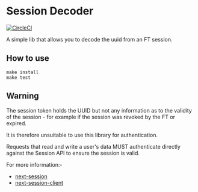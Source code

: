 # Session Decoder

[![CircleCI](https://circleci.com/gh/Financial-Times/session-decoder-js/tree/main.svg?style=svg)](https://circleci.com/gh/Financial-Times/session-decoder-js/tree/main)

A simple lib that allows you to decode the uuid from an FT session.

## How to use

```shell
make install
make test
```

## Warning

The session token holds the UUID but not any information as to the validity of the session - for example if the session
was revoked by the FT or expired.

It is therefore unsuitable to use this library for authentication.

Requests that read and write a user's data MUST authenticate directly against the Session API to ensure the session is
valid.

For more information:-

* [next-session](https://github.com/Financial-Times/next-session)
* [next-session-client](https://github.com/Financial-Times/next-session-client)
